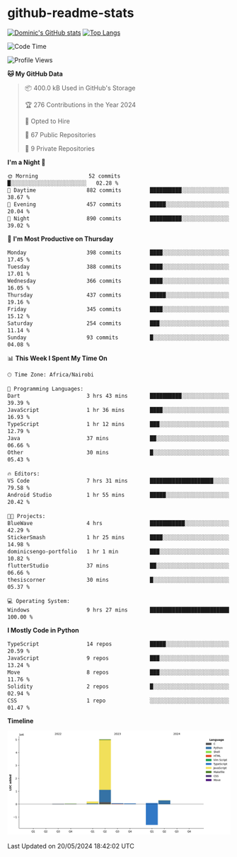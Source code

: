 # github-readme-stats
[![Dominic's GitHub stats](https://github-readme-stats.vercel.app/api?username=Domengo&show_icons=true)](https://github.com/anuraghazra/github-readme-stats)
[![Top Langs](https://github-readme-stats.vercel.app/api/top-langs/?username=Domengo&show_icons=true)](https://github.com/Domengo/github-readme-stats)

<!--START_SECTION:waka-->
![Code Time](http://img.shields.io/badge/Code%20Time-659%20hrs%2013%20mins-blue)

![Profile Views](http://img.shields.io/badge/Profile%20Views-0-blue)

**🐱 My GitHub Data** 

> 📦 400.0 kB Used in GitHub's Storage 
 > 
> 🏆 276 Contributions in the Year 2024
 > 
> 💼 Opted to Hire
 > 
> 📜 67 Public Repositories 
 > 
> 🔑 9 Private Repositories 
 > 
**I'm a Night 🦉** 

```text
🌞 Morning                52 commits          █░░░░░░░░░░░░░░░░░░░░░░░░   02.28 % 
🌆 Daytime                882 commits         ██████████░░░░░░░░░░░░░░░   38.67 % 
🌃 Evening                457 commits         █████░░░░░░░░░░░░░░░░░░░░   20.04 % 
🌙 Night                  890 commits         ██████████░░░░░░░░░░░░░░░   39.02 % 
```
📅 **I'm Most Productive on Thursday** 

```text
Monday                   398 commits         ████░░░░░░░░░░░░░░░░░░░░░   17.45 % 
Tuesday                  388 commits         ████░░░░░░░░░░░░░░░░░░░░░   17.01 % 
Wednesday                366 commits         ████░░░░░░░░░░░░░░░░░░░░░   16.05 % 
Thursday                 437 commits         █████░░░░░░░░░░░░░░░░░░░░   19.16 % 
Friday                   345 commits         ████░░░░░░░░░░░░░░░░░░░░░   15.12 % 
Saturday                 254 commits         ███░░░░░░░░░░░░░░░░░░░░░░   11.14 % 
Sunday                   93 commits          █░░░░░░░░░░░░░░░░░░░░░░░░   04.08 % 
```


📊 **This Week I Spent My Time On** 

```text
🕑︎ Time Zone: Africa/Nairobi

💬 Programming Languages: 
Dart                     3 hrs 43 mins       ██████████░░░░░░░░░░░░░░░   39.39 % 
JavaScript               1 hr 36 mins        ████░░░░░░░░░░░░░░░░░░░░░   16.93 % 
TypeScript               1 hr 12 mins        ███░░░░░░░░░░░░░░░░░░░░░░   12.79 % 
Java                     37 mins             ██░░░░░░░░░░░░░░░░░░░░░░░   06.66 % 
Other                    30 mins             █░░░░░░░░░░░░░░░░░░░░░░░░   05.43 % 

🔥 Editors: 
VS Code                  7 hrs 31 mins       ████████████████████░░░░░   79.58 % 
Android Studio           1 hr 55 mins        █████░░░░░░░░░░░░░░░░░░░░   20.42 % 

🐱‍💻 Projects: 
BlueWave                 4 hrs               ███████████░░░░░░░░░░░░░░   42.29 % 
StickerSmash             1 hr 25 mins        ████░░░░░░░░░░░░░░░░░░░░░   14.98 % 
dominicsengo-portfolio   1 hr 1 min          ███░░░░░░░░░░░░░░░░░░░░░░   10.82 % 
flutterStudio            37 mins             ██░░░░░░░░░░░░░░░░░░░░░░░   06.66 % 
thesiscorner             30 mins             █░░░░░░░░░░░░░░░░░░░░░░░░   05.37 % 

💻 Operating System: 
Windows                  9 hrs 27 mins       █████████████████████████   100.00 % 
```

**I Mostly Code in Python** 

```text
TypeScript               14 repos            █████░░░░░░░░░░░░░░░░░░░░   20.59 % 
JavaScript               9 repos             ███░░░░░░░░░░░░░░░░░░░░░░   13.24 % 
Move                     8 repos             ███░░░░░░░░░░░░░░░░░░░░░░   11.76 % 
Solidity                 2 repos             █░░░░░░░░░░░░░░░░░░░░░░░░   02.94 % 
CSS                      1 repo              ░░░░░░░░░░░░░░░░░░░░░░░░░   01.47 % 
```



**Timeline**

![Lines of Code chart](https://raw.githubusercontent.com/Domengo/Domengo/main/assets/bar_graph.png)


 Last Updated on 20/05/2024 18:42:02 UTC
<!--END_SECTION:waka-->


